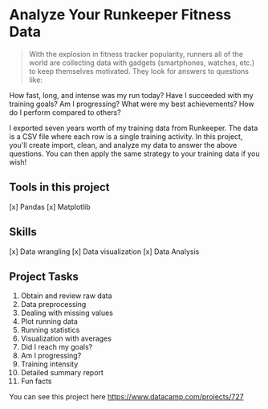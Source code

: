 # Analyze Your Runkeeper Fitness Data
> With the explosion in fitness tracker popularity, runners all of the world are collecting data with gadgets (smartphones, watches, etc.) to keep themselves motivated. They look for answers to questions like:

How fast, long, and intense was my run today?
Have I succeeded with my training goals?
Am I progressing?
What were my best achievements?
How do I perform compared to others?

I exported seven years worth of my training data from Runkeeper. The data is a CSV file where each row is a single training activity. In this project, you'll create import, clean, and analyze my data to answer the above questions. You can then apply the same strategy to your training data if you wish!

## Tools in this project
[x] Pandas
[x] Matplotlib

## Skills
[x] Data wrangling
[x] Data visualization
[x] Data Analysis

## Project Tasks
1. Obtain and review raw data
2. Data preprocessing
3. Dealing with missing values
4. Plot running data
5. Running statistics
6. Visualization with averages
7. Did I reach my goals?
8. Am I progressing?
9. Training intensity
10. Detailed summary report
11. Fun facts


You can see this project here
https://www.datacamp.com/projects/727